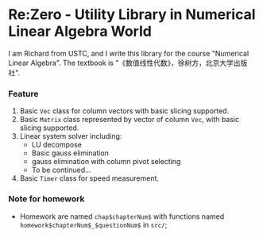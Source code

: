 # Re:Zero - Utility Library in Numerical Linear Algebra World 

I am Richard from USTC, and I write this library for the course "Numerical Linear Algebra".
The textbook is "《数值线性代数》，徐树方，北京大学出版社". 

### Feature
1. Basic `Vec` class for column vectors with basic slicing supported. 
2. Basic `Matrix` class represented by vector of column `Vec`, with basic slicing supported.
3. Linear system solver including:
    + LU decompose
    + Basic gauss elimination 
    + gauss elimination with column pivot selecting
    + To be continued...
4. Basic `Timer` class for speed measurement. 

### Note for homework
+ Homework are named `chap$chapterNum$` with functions named `homework$chapterNum$_$questionNum$` in `src/`;

